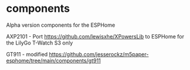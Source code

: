 # components
Alpha version components for the ESPHome

AXP2101 - Port https://github.com/lewisxhe/XPowersLib to ESPHome for the LilyGo T-Watch S3 only

GT911 - modified https://github.com/jesserockz/m5paper-esphome/tree/main/components/gt911
